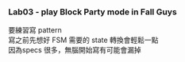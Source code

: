 ### Lab03 - play Block Party mode in Fall Guys
要練習寫 pattern  
寫之前先想好 FSM 需要的 state 轉換會輕鬆一點  
因為specs 很多，無腦開始寫有可能會漏掉
